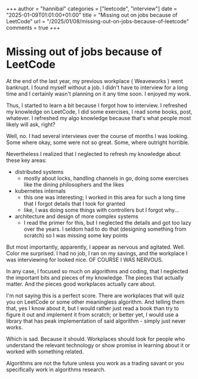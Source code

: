 +++
author = "hannibal"
categories = ["leetcode", "interview"]
date = "2025-01-09T01:01:00+01:00"
title = "Missing out on jobs because of LeetCode"
url = "/2025/01/08/missing-out-on-jobs-because-of-leetcode"
comments = true
+++

# Missing out of jobs because of LeetCode

At the end of the last year, my previous workplace ( Weaveworks ) went bankrupt. I found myself without a job.
I didn't have to interview for a long time and I certainly wasn't planning on it any time soon. I enjoyed my
work.

Thus, I started to learn a bit because I forgot how to interview. I refreshed my knowledge on LeetCode, I
did some exercises, I read some books, post, whatever. I refreshed my algo knowledge because that's what people
most likely will ask, right?

Well, no. I had several interviews over the course of months I was looking. Some where okay, some were not so great.
Some, where outright horrible.

Nevertheless I realized that I neglected to refresh my knowledge about these key areas:
- distributed systems
    - mostly about locks, handling channels in go, doing some exercises like the dining philosophers and the likes
- kubernetes internals
    - this one was interesting; I worked in this area for such a long time that I forgot details that I took for granted
    - like, I was doing some things with controllers but I forgot why...
- architecture and design of more complex systems
    - I read the primer for this, but I neglected the details and got too lazy over the years. I seldom had to do that
    (designing something from scratch) so I was missing some key points

But most importantly, apparently, I appear as nervous and agitated. Well. Color me surprised. I had no job, I ran on my
savings, and the workplace I was interviewing for looked nice. OF COURSE I WAS NERVOUS.

In any case, I focused so much on algorithms and coding, that I neglected the important bits and pieces of my knowledge.
The pieces that actually matter. And the pieces good workplaces actually care about.

I'm not saying this is a perfect score. There are workplaces that will quiz you on LeetCode or some other meaningless
algorithm. And telling them that, yes I know about it, but I would rather just read a book than try to figure it out and
implement it from scratch; or better yet, I would use a library that has peak implementation of said algorithm - simply
just never works.

Which is sad. Because it should. Workplaces should look for people who understand the relevant technology or show promise
in learning about it or worked with something related.

Algorithms are not the future unless you work as a trading savant or you specifically work in algorithms research.
